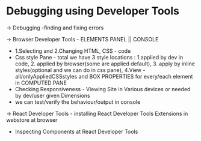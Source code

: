 # Debugging using Developer Tools

-> Debugging -finding and fixing errors

-> Browser Developer Tools - ELEMENTS PANEL || CONSOLE
  - 1.Selecting and 2.Changing HTML, CSS - code
  - Css style Pane - total we have 3 style locations : 1.applied by dev in code, 2. applied by browser(some are applied default), 
    3. apply by inline styles(optional and we can do in css pane), 4.View - all/onlyAppliedCSSstyles and BOX PROPERTIES  for every/each element in COMPUTED PANE  
  - Checking Responsiveness - Viewing Site in Various devices or needed by dev/user given Dimensions
  - we can test/verify the behaviour/output in console 
  
-> React Developer Tools - installing React Developer Tools Extensions in webstore at browser
   - Inspecting Components at React Developer Tools
